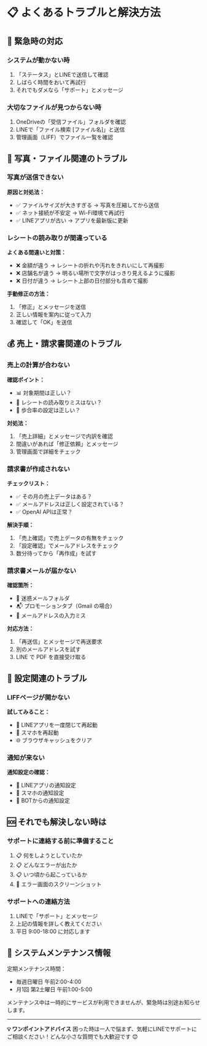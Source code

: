 # 📋 よくあるトラブルと解決方法

## 🚨 緊急時の対応

### システムが動かない時
1. 「ステータス」とLINEで送信して確認
2. しばらく時間をおいて再試行
3. それでもダメなら「サポート」とメッセージ

### 大切なファイルが見つからない時
1. OneDriveの「受信ファイル」フォルダを確認
2. LINEで「ファイル検索 [ファイル名]」と送信
3. 管理画面（LIFF）でファイル一覧を確認

## 📸 写真・ファイル関連のトラブル

### 写真が送信できない
**原因と対処法：**
- ✅ ファイルサイズが大きすぎる → 写真を圧縮してから送信
- ✅ ネット接続が不安定 → Wi-Fi環境で再試行
- ✅ LINEアプリが古い → アプリを最新版に更新

### レシートの読み取りが間違っている
**よくある間違いと対策：**
- ❌ 金額が違う → レシートの折れや汚れをきれいにして再撮影
- ❌ 店舗名が違う → 明るい場所で文字がはっきり見えるように撮影
- ❌ 日付が違う → レシート上部の日付部分も含めて撮影

**手動修正の方法：**
1. 「修正」とメッセージを送信
2. 正しい情報を案内に従って入力
3. 確認して「OK」を送信

## 💰 売上・請求書関連のトラブル

### 売上の計算が合わない
**確認ポイント：**
- 📊 対象期間は正しい？
- 🧾 レシートの読み取りミスはない？
- 💯 歩合率の設定は正しい？

**対処法：**
1. 「売上詳細」とメッセージで内訳を確認
2. 間違いがあれば「修正依頼」とメッセージ
3. 管理画面で詳細をチェック

### 請求書が作成されない
**チェックリスト：**
- ✅ その月の売上データはある？
- ✅ メールアドレスは正しく設定されている？
- ✅ OpenAI APIは正常？

**解決手順：**
1. 「売上確認」で売上データの有無をチェック
2. 「設定確認」でメールアドレスをチェック
3. 数分待ってから「再作成」を試す

### 請求書メールが届かない
**確認箇所：**
- 📧 迷惑メールフォルダ
- 📬 プロモーションタブ（Gmail の場合）
- 📨 メールアドレスの入力ミス

**対応方法：**
1. 「再送信」とメッセージで再送要求
2. 別のメールアドレスを試す
3. LINE で PDF を直接受け取る

## 🔧 設定関連のトラブル

### LIFFページが開かない
**試してみること：**
- 🔄 LINEアプリを一度閉じて再起動
- 📱 スマホを再起動
- 🌐 ブラウザキャッシュをクリア

### 通知が来ない
**通知設定の確認：**
- 📱 LINEアプリの通知設定
- 📱 スマホの通知設定
- 🔔 BOTからの通知設定

## 🆘 それでも解決しない時は

### サポートに連絡する前に準備すること
1. 📋 何をしようとしていたか
2. 📋 どんなエラーが出たか
3. 📋 いつ頃から起こっているか
4. 📸 エラー画面のスクリーンショット

### サポートへの連絡方法
1. LINEで「サポート」とメッセージ
2. 上記の情報を詳しく教えてください
3. 平日 9:00-18:00 に対応します

## 🔄 システムメンテナンス情報

定期メンテナンス時間：
- 毎週日曜日 午前2:00-4:00
- 月1回 第2土曜日 午前1:00-5:00

メンテナンス中は一時的にサービスが利用できませんが、緊急時は別途お知らせします。

---

**💡 ワンポイントアドバイス**
困った時は一人で悩まず、気軽にLINEでサポートにご相談ください！どんな小さな質問でも大歓迎です 😊